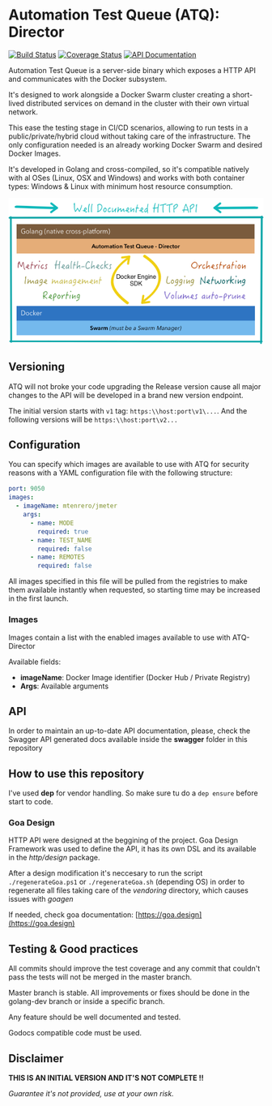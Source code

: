 # Automation Test Queue (ATQ): Director

[![Build Status](http://ec2-35-177-127-126.eu-west-2.compute.amazonaws.com:8080/buildStatus/icon?job=ATQ/develop)](http://ec2-35-177-127-126.eu-west-2.compute.amazonaws.com:8080/job/ATQ/job/develop/)
[![Coverage Status](https://coveralls.io/repos/github/mtenrero/ATQ-Director/badge.svg)](https://coveralls.io/github/mtenrero/ATQ-Director)
[![API Documentation](https://img.shields.io/badge/API-Documentation-orange.svg)](https://editor2.swagger.io/?url=https://raw.githubusercontent.com/mtenrero/ATQ-Director/master/swagger/swagger.yaml)

Automation Test Queue is a server-side binary which exposes a HTTP API and communicates with the Docker subsystem.

It's designed to work alongside a Docker Swarm cluster creating a short-lived distributed services on demand in the cluster with their own virtual network.

This ease the testing stage in CI/CD scenarios, allowing to run tests in a public/private/hybrid cloud without taking care of the infrastructure. The only configuration needed is an already working Docker Swarm and desired Docker Images. 

It's developed in Golang and cross-compiled, so it's compatible natively with al OSes (Linux, OSX and Windows) and works with both container types: Windows & Linux with minimum host resource consumption.


![Architecture](./readme/ATQ-arch.png)

## Versioning

ATQ will not broke your code upgrading the Release version cause all major changes to the API will be developed in
a brand new version endpoint.

The initial version starts with `v1` tag: `https:\\host:port\v1\...`.
And the following versions will be `https:\\host:port\v2...`

## Configuration

You can specify which images are available to use with ATQ for security reasons with a YAML configuration file with the following structure:

```yaml
port: 9050
images:
  - imageName: mtenrero/jmeter
    args:
      - name: MODE
        required: true
      - name: TEST_NAME
        required: false
      - name: REMOTES
        required: false
``` 

All images specified in this file will be pulled from the registries to make them available instantly when requested, so starting time may be increased in the first launch.

### **Images**

Images contain a list with the enabled images available to use with ATQ-Director

Available fields:

* **imageName**: Docker Image identifier (Docker Hub / Private Registry)
* **Args**: Available arguments

## API

In order to maintain an up-to-date API documentation, please, check the Swagger API generated docs available inside the **swagger** folder in this repository

## How to use this repository

I've used **dep** for vendor handling. So make sure tu do a `dep ensure` before start to code.

### Goa Design

HTTP API were designed at the beggining of the project. Goa Design Framework was used to define the API, it has its own DSL and its available in the _http/design_ package.

After a design modification it's neccesary to run the script `./regenerateGoa.ps1` or `./regenerateGoa.sh` (depending OS) in order to regenerate all files taking care of the _vendoring_ directory, which causes issues with _goagen_

If needed, check goa documentation: [https://goa.design](https://goa.design)

## Testing & Good practices

All commits should improve the test coverage and any commit that couldn't pass the tests will not be merged in the master branch.

Master branch is stable. All improvements or fixes should be done in the golang-dev branch or inside a specific branch.

Any feature should be well documented and tested. 

Godocs compatible code must be used.

## Disclaimer

**THIS IS AN INITIAL VERSION AND IT'S NOT COMPLETE !!**

_Guarantee it's not provided, use at your own risk._
